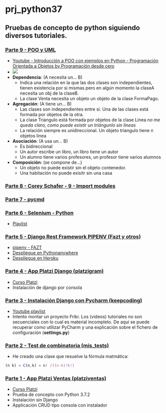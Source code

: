 ﻿# prj_python37  
## Pruebas de concepto de python siguiendo diversos tutoriales.

### [Parte 9 - POO y UML]()
- [Youtube - Introducción a POO con ejemplos en Python - Programación Orientada a Objetos by Programación desde cero](https://youtu.be/iliKayKaGtc)
- ![](https://trello-attachments.s3.amazonaws.com/5c8401cf1c6b4163c9b2419b/1072x476/30b2ee7c97ab29ec9e9a38d7816901c5/image.png)
- **Dependencia**: (A necesita un... B)
  - Indica una relación en la que las dos clases son independientes, tienen existencia por si mismas pero en algún momento la claseA necesita un obj de la claseB.
  - La clase Venta necesita un objeto un objeto de la clase FormaPago.
- **Agregación**: (A tiene un... B)
  - Las clases son independientes entre si. Una de las clases está formada por objetos de la otra.
  - La clase Triangulo está formada por objetos de la clase Linea  *no me queda claro, como puede existir un triángunlo sin lineas*
  - La relación siempre es unidireccional. Un objeto triangulo tiene n objetos linea
- **Asociación**: (A usa un... B)
  - Es bidireccional
  - Un autor escribe un libro, un libro tiene un autor
  - Un alumno tiene varios profesores, un profesor tiene varios alumnos
- **Composición**: (se compone de...)
  - Un objeto no puede existir sin el objeto contenedor.
  - Una habitación no puede exisitr sin una casa

### [Parte 8 - Corey Schafer - 9 - Import modules](https://github.com/eacevedof/prj_python37/tree/master/corey_schafer/py_tutorials#youtube-playlist---python-tutorials)
### [Parte 7 - pycmd](https://github.com/eacevedof/prj_python37/tree/master/pycmd)
### [Parte 6 - Selenium - Python](https://github.com/eacevedof/prj_python37/tree/master/selenium)
- [Playlist](https://www.youtube.com/watch?v=N-rdcdWmYck&list=PLjM3-neCG6qx4RFeq2X-TpWS_tJTk1qZP&index=2)
### [Parte 5 - Django Rest Framework PIPENV (Fazt y otros)](https://github.com/eacevedof/prj_python37/tree/master/apirest)
- [pipenv - FAZT](https://www.youtube.com/watch?v=-XIsKyNWILo)
- [Despliegue en Pythonanywhere](https://github.com/eacevedof/prj_python37/blob/master/apirest/PYTHONANYWHERE.md)
- [Despliegue en Heroku](https://github.com/eacevedof/prj_python37/blob/master/apirest/HEROKU.md)

### [Parte 4 - App Platzi Django (platzigram)](https://github.com/eacevedof/prj_python37/tree/master/platzigram)
- [Curso Platzi](https://platzi.com/clases/django/)
- Instalación de django por consola

### [Parte 3 - Instalación Django con Pycharm (keepcoding)](https://github.com/eacevedof/prj_python37/tree/master/keepcoding)
- [Youtube playlist](https://www.youtube.com/playlist?list=PLQpe1zyko1phY_8XwZOQSdoyKf9nv7kMl)
- Intento montar un proyecto Frikr. Los (videos) tutoriales no son secuenciales con lo cual es material incompleto. De aqui se puede recuperar como utilizar PyCharm y una explicación
sobre el fichero de configuración (**settings.py**) 

### [Parte 2 - Test de combinatoria (mis_tests)](https://github.com/eacevedof/prj_python37/blob/master/mis_tests/combine/combine.py)
- He creado una clase que resuelve la fórmula matmática:
```js
(n k) = C(n,k) = n! /((n-k)!k!)
```

### [Parte 1 - App Platzi Ventas (platziventas)](https://github.com/eacevedof/prj_python37/tree/master/platziventas)
- [Curso Platzi](https://platzi.com/clases/python/)
- Prueba de concepto con Python 3.7.2
- Instalación sin Django
- Applicación CRUD tipo consola con instalador
